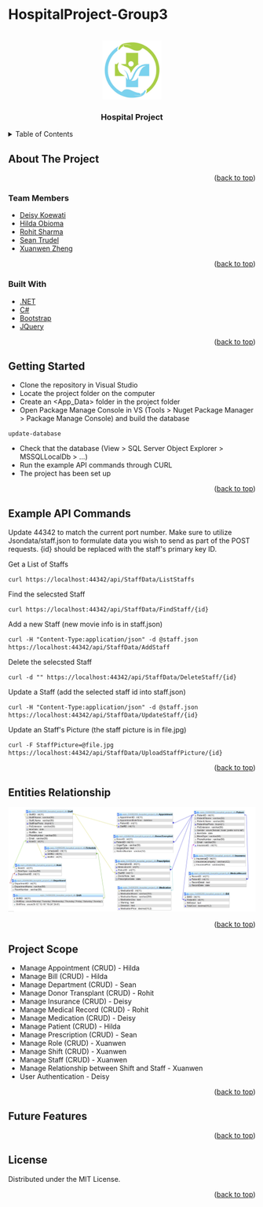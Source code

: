 # HospitalProject-Group3

<div id="top"></div>
<!-- PROJECT LOGO -->
<br />
<div align="center">
  <a href="https://github.com/Xuanwen1101/HospitalProject-Group3">
    <img src="images/logo.jpeg" alt="Logo" width="120" height="120">
  </a>

  <h3 align="center">Hospital Project</h3>
</div>



<!-- TABLE OF CONTENTS -->
<details>
  <summary>Table of Contents</summary>
  <ol>
    <li>
      <a href="#about-the-project">About The Project</a>
      <ul>
        <li><a href="#team-members">Team Members</a></li>
      </ul>
      <ul>
        <li><a href="#built-with">Built With</a></li>
      </ul>
    </li>
    <li>
      <a href="#getting-started">Getting Started</a>
    </li>
    <li><a href="#example-api-commands">Example API Commands</a></li>
    <li><a href="#entities-relationship">Entities Relationship</a></li>
    <li><a href="#project-scope">Project Scope</a></li>
    <li><a href="#future-features">Future Features</a></li>
    <li><a href="#license">License</a></li>

  </ol>
</details>


<!-- ABOUT THE PROJECT -->
## About The Project



<p align="right">(<a href="#top">back to top</a>)</p>



### Team Members

* [Deisy Koewati](https://github.com/Deisy25)
* [Hilda Obioma](https://github.com/hildaobi)
* [Rohit Sharma](https://github.com)
* [Sean Trudel](https://github.com/AvidMaker12)
* [Xuanwen Zheng](https://github.com/Xuanwen1101)

<p align="right">(<a href="#top">back to top</a>)</p>


### Built With

* [.NET](https://docs.microsoft.com/en-us/dotnet/)
* [C#](https://docs.microsoft.com/en-us/dotnet/csharp/)
* [Bootstrap](https://getbootstrap.com)
* [JQuery](https://jquery.com)

<p align="right">(<a href="#top">back to top</a>)</p>



<!-- GETTING STARTED -->
## Getting Started

- Clone the repository in Visual Studio
- Locate the project folder on the computer
- Create an <App_Data> folder in the project folder
- Open Package Manage Console in VS (Tools > Nuget Package Manager > Package Manage Console) and build the database
```
update-database
```
- Check that the database (View > SQL Server Object Explorer > MSSQLLocalDb > ...)
- Run the example API commands through CURL
- The project has been set up


<p align="right">(<a href="#top">back to top</a>)</p>



<!-- API EXAMPLES -->
## Example API Commands

Update 44342 to match the current port number.
Make sure to utilize Jsondata/staff.json to formulate data you wish to send as part of the POST requests. 
{id} should be replaced with the staff's primary key ID. 

Get a List of Staffs
```
curl https://localhost:44342/api/StaffData/ListStaffs
```

Find the selecsted Staff
```
curl https://localhost:44342/api/StaffData/FindStaff/{id}
```

Add a new Staff (new movie info is in staff.json)
```
curl -H "Content-Type:application/json" -d @staff.json https://localhost:44342/api/StaffData/AddStaff
```

Delete the selecsted Staff
```
curl -d "" https://localhost:44342/api/StaffData/DeleteStaff/{id}
```

Update a Staff (add the selected staff id into staff.json)
```
curl -H "Content-Type:application/json" -d @staff.json  https://localhost:44342/api/StaffData/UpdateStaff/{id}
```

Update an Staff's Picture (the staff picture is in file.jpg) 
```
curl -F StaffPicture=@file.jpg https://localhost:44342/api/StaffData/UploadStaffPicture/{id}
```


<p align="right">(<a href="#top">back to top</a>)</p>



<!-- Entities Relationship -->
## Entities Relationship


![Entyties Relationship](images/ER.PNG)

<p align="right">(<a href="#top">back to top</a>)</p>



<!-- Project Scope -->
## Project Scope
- Manage Appointment (CRUD) - Hilda
- Manage Bill (CRUD) - Hilda
- Manage Department (CRUD) - Sean
- Manage Donor Transplant (CRUD) - Rohit
- Manage Insurance (CRUD) - Deisy
- Manage Medical Record (CRUD) - Rohit
- Manage Medication (CRUD) - Deisy
- Manage Patient (CRUD) - Hilda
- Manage Prescription (CRUD) - Sean
- Manage Role (CRUD) - Xuanwen
- Manage Shift (CRUD) - Xuanwen
- Manage Staff (CRUD) - Xuanwen
- Manage Relationship between Shift and Staff - Xuanwen
- User Authentication - Deisy


<p align="right">(<a href="#top">back to top</a>)</p>



<!-- Future Features & Improvements -->
## Future Features



<p align="right">(<a href="#top">back to top</a>)</p>



<!-- LICENSE -->
## License

Distributed under the MIT License.

<p align="right">(<a href="#top">back to top</a>)</p>



